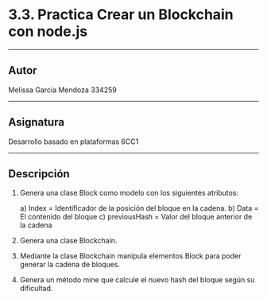 # 3.3. Practica Crear un Blockchain con node.js
***
## Autor 
Melissa Garcia Mendoza 334259
***
## Asignatura 
Desarrollo basado en plataformas 6CC1
***
## Descripción
1) Genera una clase Block como modelo con los siguientes atributos: 

   a) Index = Identificador de la posición del bloque en la cadena.
   b) Data = El contenido del bloque
   c) previousHash = Valor del bloque anterior de la cadena

2) Genera una clase Blockchain.

3) Mediante la clase Blockchain manipula elementos Block para poder generar la cadena de bloques.

4) Genera un método mine que calcule el nuevo hash del bloque según su dificultad.